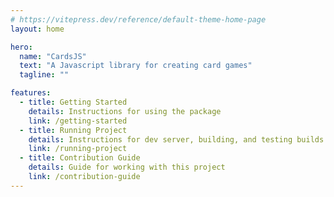 ```yaml
---
# https://vitepress.dev/reference/default-theme-home-page
layout: home

hero:
  name: "CardsJS"
  text: "A Javascript library for creating card games"
  tagline: ""

features:
  - title: Getting Started
    details: Instructions for using the package
    link: /getting-started
  - title: Running Project
    details: Instructions for dev server, building, and testing builds
    link: /running-project
  - title: Contribution Guide
    details: Guide for working with this project
    link: /contribution-guide
---
```

